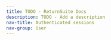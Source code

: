 ```yaml
---
title: TODO - ReturnSuite Docs
description: TODO - Add a description
nav-title: Authenticated sessions
nav-group: User
---
```


